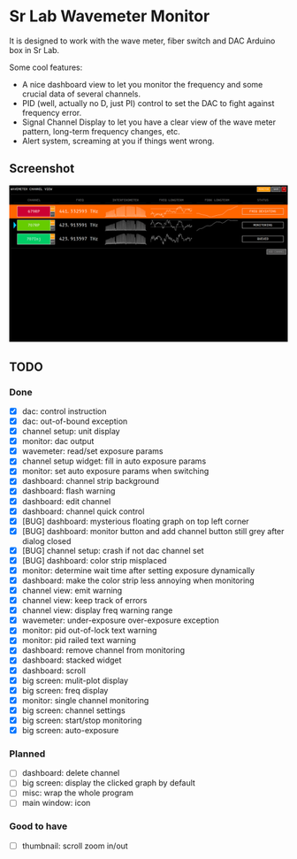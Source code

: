 # Sr Lab Wavemeter Monitor

It is designed to work with the wave meter, fiber switch and DAC Arduino box in
Sr Lab.

Some cool features:
- A nice dashboard view to let you monitor the frequency and some crucial data
of several channels.
- PID (well, actually no D, just PI) control to set the DAC to fight against
frequency error.
- Signal Channel Display to let you have a clear view of the wave meter pattern,
long-term frequency changes, etc.
- Alert system, screaming at you if things went wrong.

## Screenshot

![Dashboard View](wavemeter_dashboard/docs/dashboard_view_screenshot.png)


## TODO

### Done

- [x] dac: control instruction
- [x] dac: out-of-bound exception
- [x] channel setup: unit display
- [x] monitor: dac output
- [x] wavemeter: read/set exposure params
- [x] channel setup widget: fill in auto exposure params
- [x] monitor: set auto exposure params when switching
- [x] dashboard: channel strip background
- [x] dashboard: flash warning
- [x] dashboard: edit channel
- [x] dashboard: channel quick control
- [x] [BUG] dashboard: mysterious floating graph on top left corner
- [x] [BUG] dashboard: monitor button and add channel button still grey after dialog closed
- [x] [BUG] channel setup: crash if not dac channel set
- [x] [BUG] dashboard: color strip misplaced
- [x] monitor: determine wait time after setting exposure dynamically
- [x] dashboard: make the color strip less annoying when monitoring
- [x] channel view: emit warning
- [x] channel view: keep track of errors
- [x] channel view: display freq warning range
- [x] wavemeter: under-exposure over-exposure exception
- [x] monitor: pid out-of-lock text warning
- [x] monitor: pid railed text warning
- [x] dashboard: remove channel from monitoring
- [x] dashboard: stacked widget
- [x] dashboard: scroll
- [x] big screen: mulit-plot display
- [x] big screen: freq display
- [x] monitor: single channel monitoring
- [x] big screen: channel settings
- [x] big screen: start/stop monitoring
- [x] big screen: auto-exposure

### Planned
- [ ] dashboard: delete channel
- [ ] big screen: display the clicked graph by default
- [ ] misc: wrap the whole program
- [ ] main window: icon

### Good to have
- [ ] thumbnail: scroll zoom in/out
